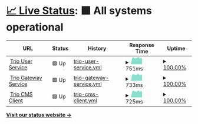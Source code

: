 # [📈 Live Status](https://nguyenvanthi.github.io/uptime): <!--live status--> **🟩 All systems operational**

<!--start: status pages-->
<!-- This summary is generated by Upptime (https://github.com/upptime/upptime) -->
<!-- Do not edit this manually, your changes will be overwritten -->
<!-- prettier-ignore -->
| URL | Status | History | Response Time | Uptime |
| --- | ------ | ------- | ------------- | ------ |
| <img alt="" src="https://icons.duckduckgo.com/ip3/user-service.trio.s2tek.net.ico" height="13"> [Trio User Service](https://user-service.trio.s2tek.net/health) | 🟩 Up | [trio-user-service.yml](https://github.com/nguyenvanthi/uptime/commits/HEAD/history/trio-user-service.yml) | <details><summary><img alt="Response time graph" src="./graphs/trio-user-service/response-time-week.png" height="20"> 751ms</summary><br><a href="https://nguyenvanthi.github.io/uptime/history/trio-user-service"><img alt="Response time 751" src="https://img.shields.io/endpoint?url=https%3A%2F%2Fraw.githubusercontent.com%2Fnguyenvanthi%2Fuptime%2FHEAD%2Fapi%2Ftrio-user-service%2Fresponse-time.json"></a><br><a href="https://nguyenvanthi.github.io/uptime/history/trio-user-service"><img alt="24-hour response time 751" src="https://img.shields.io/endpoint?url=https%3A%2F%2Fraw.githubusercontent.com%2Fnguyenvanthi%2Fuptime%2FHEAD%2Fapi%2Ftrio-user-service%2Fresponse-time-day.json"></a><br><a href="https://nguyenvanthi.github.io/uptime/history/trio-user-service"><img alt="7-day response time 751" src="https://img.shields.io/endpoint?url=https%3A%2F%2Fraw.githubusercontent.com%2Fnguyenvanthi%2Fuptime%2FHEAD%2Fapi%2Ftrio-user-service%2Fresponse-time-week.json"></a><br><a href="https://nguyenvanthi.github.io/uptime/history/trio-user-service"><img alt="30-day response time 751" src="https://img.shields.io/endpoint?url=https%3A%2F%2Fraw.githubusercontent.com%2Fnguyenvanthi%2Fuptime%2FHEAD%2Fapi%2Ftrio-user-service%2Fresponse-time-month.json"></a><br><a href="https://nguyenvanthi.github.io/uptime/history/trio-user-service"><img alt="1-year response time 751" src="https://img.shields.io/endpoint?url=https%3A%2F%2Fraw.githubusercontent.com%2Fnguyenvanthi%2Fuptime%2FHEAD%2Fapi%2Ftrio-user-service%2Fresponse-time-year.json"></a></details> | <details><summary><a href="https://nguyenvanthi.github.io/uptime/history/trio-user-service">100.00%</a></summary><a href="https://nguyenvanthi.github.io/uptime/history/trio-user-service"><img alt="All-time uptime 100.00%" src="https://img.shields.io/endpoint?url=https%3A%2F%2Fraw.githubusercontent.com%2Fnguyenvanthi%2Fuptime%2FHEAD%2Fapi%2Ftrio-user-service%2Fuptime.json"></a><br><a href="https://nguyenvanthi.github.io/uptime/history/trio-user-service"><img alt="24-hour uptime 100.00%" src="https://img.shields.io/endpoint?url=https%3A%2F%2Fraw.githubusercontent.com%2Fnguyenvanthi%2Fuptime%2FHEAD%2Fapi%2Ftrio-user-service%2Fuptime-day.json"></a><br><a href="https://nguyenvanthi.github.io/uptime/history/trio-user-service"><img alt="7-day uptime 100.00%" src="https://img.shields.io/endpoint?url=https%3A%2F%2Fraw.githubusercontent.com%2Fnguyenvanthi%2Fuptime%2FHEAD%2Fapi%2Ftrio-user-service%2Fuptime-week.json"></a><br><a href="https://nguyenvanthi.github.io/uptime/history/trio-user-service"><img alt="30-day uptime 100.00%" src="https://img.shields.io/endpoint?url=https%3A%2F%2Fraw.githubusercontent.com%2Fnguyenvanthi%2Fuptime%2FHEAD%2Fapi%2Ftrio-user-service%2Fuptime-month.json"></a><br><a href="https://nguyenvanthi.github.io/uptime/history/trio-user-service"><img alt="1-year uptime 100.00%" src="https://img.shields.io/endpoint?url=https%3A%2F%2Fraw.githubusercontent.com%2Fnguyenvanthi%2Fuptime%2FHEAD%2Fapi%2Ftrio-user-service%2Fuptime-year.json"></a></details>
| <img alt="" src="https://icons.duckduckgo.com/ip3/gateway-service.trio.s2tek.net.ico" height="13"> [Trio Gateway Service](https://gateway-service.trio.s2tek.net/health) | 🟩 Up | [trio-gateway-service.yml](https://github.com/nguyenvanthi/uptime/commits/HEAD/history/trio-gateway-service.yml) | <details><summary><img alt="Response time graph" src="./graphs/trio-gateway-service/response-time-week.png" height="20"> 733ms</summary><br><a href="https://nguyenvanthi.github.io/uptime/history/trio-gateway-service"><img alt="Response time 733" src="https://img.shields.io/endpoint?url=https%3A%2F%2Fraw.githubusercontent.com%2Fnguyenvanthi%2Fuptime%2FHEAD%2Fapi%2Ftrio-gateway-service%2Fresponse-time.json"></a><br><a href="https://nguyenvanthi.github.io/uptime/history/trio-gateway-service"><img alt="24-hour response time 733" src="https://img.shields.io/endpoint?url=https%3A%2F%2Fraw.githubusercontent.com%2Fnguyenvanthi%2Fuptime%2FHEAD%2Fapi%2Ftrio-gateway-service%2Fresponse-time-day.json"></a><br><a href="https://nguyenvanthi.github.io/uptime/history/trio-gateway-service"><img alt="7-day response time 733" src="https://img.shields.io/endpoint?url=https%3A%2F%2Fraw.githubusercontent.com%2Fnguyenvanthi%2Fuptime%2FHEAD%2Fapi%2Ftrio-gateway-service%2Fresponse-time-week.json"></a><br><a href="https://nguyenvanthi.github.io/uptime/history/trio-gateway-service"><img alt="30-day response time 733" src="https://img.shields.io/endpoint?url=https%3A%2F%2Fraw.githubusercontent.com%2Fnguyenvanthi%2Fuptime%2FHEAD%2Fapi%2Ftrio-gateway-service%2Fresponse-time-month.json"></a><br><a href="https://nguyenvanthi.github.io/uptime/history/trio-gateway-service"><img alt="1-year response time 733" src="https://img.shields.io/endpoint?url=https%3A%2F%2Fraw.githubusercontent.com%2Fnguyenvanthi%2Fuptime%2FHEAD%2Fapi%2Ftrio-gateway-service%2Fresponse-time-year.json"></a></details> | <details><summary><a href="https://nguyenvanthi.github.io/uptime/history/trio-gateway-service">100.00%</a></summary><a href="https://nguyenvanthi.github.io/uptime/history/trio-gateway-service"><img alt="All-time uptime 100.00%" src="https://img.shields.io/endpoint?url=https%3A%2F%2Fraw.githubusercontent.com%2Fnguyenvanthi%2Fuptime%2FHEAD%2Fapi%2Ftrio-gateway-service%2Fuptime.json"></a><br><a href="https://nguyenvanthi.github.io/uptime/history/trio-gateway-service"><img alt="24-hour uptime 100.00%" src="https://img.shields.io/endpoint?url=https%3A%2F%2Fraw.githubusercontent.com%2Fnguyenvanthi%2Fuptime%2FHEAD%2Fapi%2Ftrio-gateway-service%2Fuptime-day.json"></a><br><a href="https://nguyenvanthi.github.io/uptime/history/trio-gateway-service"><img alt="7-day uptime 100.00%" src="https://img.shields.io/endpoint?url=https%3A%2F%2Fraw.githubusercontent.com%2Fnguyenvanthi%2Fuptime%2FHEAD%2Fapi%2Ftrio-gateway-service%2Fuptime-week.json"></a><br><a href="https://nguyenvanthi.github.io/uptime/history/trio-gateway-service"><img alt="30-day uptime 100.00%" src="https://img.shields.io/endpoint?url=https%3A%2F%2Fraw.githubusercontent.com%2Fnguyenvanthi%2Fuptime%2FHEAD%2Fapi%2Ftrio-gateway-service%2Fuptime-month.json"></a><br><a href="https://nguyenvanthi.github.io/uptime/history/trio-gateway-service"><img alt="1-year uptime 100.00%" src="https://img.shields.io/endpoint?url=https%3A%2F%2Fraw.githubusercontent.com%2Fnguyenvanthi%2Fuptime%2FHEAD%2Fapi%2Ftrio-gateway-service%2Fuptime-year.json"></a></details>
| <img alt="" src="https://icons.duckduckgo.com/ip3/cms-client.trio.s2tek.net.ico" height="13"> [Trio CMS Client](https://cms-client.trio.s2tek.net/) | 🟩 Up | [trio-cms-client.yml](https://github.com/nguyenvanthi/uptime/commits/HEAD/history/trio-cms-client.yml) | <details><summary><img alt="Response time graph" src="./graphs/trio-cms-client/response-time-week.png" height="20"> 725ms</summary><br><a href="https://nguyenvanthi.github.io/uptime/history/trio-cms-client"><img alt="Response time 725" src="https://img.shields.io/endpoint?url=https%3A%2F%2Fraw.githubusercontent.com%2Fnguyenvanthi%2Fuptime%2FHEAD%2Fapi%2Ftrio-cms-client%2Fresponse-time.json"></a><br><a href="https://nguyenvanthi.github.io/uptime/history/trio-cms-client"><img alt="24-hour response time 725" src="https://img.shields.io/endpoint?url=https%3A%2F%2Fraw.githubusercontent.com%2Fnguyenvanthi%2Fuptime%2FHEAD%2Fapi%2Ftrio-cms-client%2Fresponse-time-day.json"></a><br><a href="https://nguyenvanthi.github.io/uptime/history/trio-cms-client"><img alt="7-day response time 725" src="https://img.shields.io/endpoint?url=https%3A%2F%2Fraw.githubusercontent.com%2Fnguyenvanthi%2Fuptime%2FHEAD%2Fapi%2Ftrio-cms-client%2Fresponse-time-week.json"></a><br><a href="https://nguyenvanthi.github.io/uptime/history/trio-cms-client"><img alt="30-day response time 725" src="https://img.shields.io/endpoint?url=https%3A%2F%2Fraw.githubusercontent.com%2Fnguyenvanthi%2Fuptime%2FHEAD%2Fapi%2Ftrio-cms-client%2Fresponse-time-month.json"></a><br><a href="https://nguyenvanthi.github.io/uptime/history/trio-cms-client"><img alt="1-year response time 725" src="https://img.shields.io/endpoint?url=https%3A%2F%2Fraw.githubusercontent.com%2Fnguyenvanthi%2Fuptime%2FHEAD%2Fapi%2Ftrio-cms-client%2Fresponse-time-year.json"></a></details> | <details><summary><a href="https://nguyenvanthi.github.io/uptime/history/trio-cms-client">100.00%</a></summary><a href="https://nguyenvanthi.github.io/uptime/history/trio-cms-client"><img alt="All-time uptime 100.00%" src="https://img.shields.io/endpoint?url=https%3A%2F%2Fraw.githubusercontent.com%2Fnguyenvanthi%2Fuptime%2FHEAD%2Fapi%2Ftrio-cms-client%2Fuptime.json"></a><br><a href="https://nguyenvanthi.github.io/uptime/history/trio-cms-client"><img alt="24-hour uptime 100.00%" src="https://img.shields.io/endpoint?url=https%3A%2F%2Fraw.githubusercontent.com%2Fnguyenvanthi%2Fuptime%2FHEAD%2Fapi%2Ftrio-cms-client%2Fuptime-day.json"></a><br><a href="https://nguyenvanthi.github.io/uptime/history/trio-cms-client"><img alt="7-day uptime 100.00%" src="https://img.shields.io/endpoint?url=https%3A%2F%2Fraw.githubusercontent.com%2Fnguyenvanthi%2Fuptime%2FHEAD%2Fapi%2Ftrio-cms-client%2Fuptime-week.json"></a><br><a href="https://nguyenvanthi.github.io/uptime/history/trio-cms-client"><img alt="30-day uptime 100.00%" src="https://img.shields.io/endpoint?url=https%3A%2F%2Fraw.githubusercontent.com%2Fnguyenvanthi%2Fuptime%2FHEAD%2Fapi%2Ftrio-cms-client%2Fuptime-month.json"></a><br><a href="https://nguyenvanthi.github.io/uptime/history/trio-cms-client"><img alt="1-year uptime 100.00%" src="https://img.shields.io/endpoint?url=https%3A%2F%2Fraw.githubusercontent.com%2Fnguyenvanthi%2Fuptime%2FHEAD%2Fapi%2Ftrio-cms-client%2Fuptime-year.json"></a></details>

<!--end: status pages-->

[**Visit our status website →**](https://nguyenvanthi.github.io/uptime)
